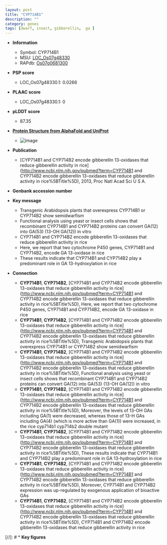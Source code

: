 ```yaml
---
layout: post
title: "CYP714B1"
description: ""
category: genes
tags: [dwarf, insect, gibberellin,  ga ]
---
```


* **Information**  
    + Symbol: CYP714B1  
    + MSU: [LOC_Os07g48330](http://rice.plantbiology.msu.edu/cgi-bin/ORF_infopage.cgi?orf=LOC_Os07g48330)  
    + RAPdb: [Os07g0681300](http://rapdb.dna.affrc.go.jp/viewer/gbrowse_details/irgsp1?name=Os07g0681300)  

* **PSP score**  
    + LOC_Os07g48330.1: 0.0266 

* **PLAAC score**  
    + LOC_Os07g48330.1: 0 

* **pLDDT score**
    + 87.35

* **[Protein Structure from AlphaFold and UniProt](https://www.uniprot.org/uniprotkb/Q7XHW5/entry#structure)**
    + ![image](https://ricepsp.github.io/images/Q7/AF-Q7XHW5-F1.png)

* **Publication**  
    + [CYP714B1 and CYP714B2 encode gibberellin 13-oxidases that reduce gibberellin activity in rice](http://www.ncbi.nlm.nih.gov/pubmed?term=CYP714B1 and CYP714B2 encode gibberellin 13-oxidases that reduce gibberellin activity in rice%5BTitle%5D), 2013, Proc Natl Acad Sci U S A.

* **Genbank accession number**  

* **Key message**  
    + Transgenic Arabidopsis plants that overexpress CYP714B1 or CYP714B2 show semidwarfism
    + Functional analysis using yeast or insect cells shows that recombinant CYP714B1 and CYP714B2 proteins can convert GA(12) into GA(53) (13-OH GA(12)) in vitro
    + CYP714B1 and CYP714B2 encode gibberellin 13-oxidases that reduce gibberellin activity in rice
    + Here, we report that two cytochrome P450 genes, CYP714B1 and CYP714B2, encode GA 13-oxidase in rice
    + These results indicate that CYP714B1 and CYP714B2 play a predominant role in GA 13-hydroxylation in rice

* **Connection**  
    + __CYP714B1__, __CYP714B2__, [CYP714B1 and CYP714B2 encode gibberellin 13-oxidases that reduce gibberellin activity in rice](http://www.ncbi.nlm.nih.gov/pubmed?term=CYP714B1 and CYP714B2 encode gibberellin 13-oxidases that reduce gibberellin activity in rice%5BTitle%5D), Here, we report that two cytochrome P450 genes, CYP714B1 and CYP714B2, encode GA 13-oxidase in rice
    + __CYP714B1__, __CYP714B2__, [CYP714B1 and CYP714B2 encode gibberellin 13-oxidases that reduce gibberellin activity in rice](http://www.ncbi.nlm.nih.gov/pubmed?term=CYP714B1 and CYP714B2 encode gibberellin 13-oxidases that reduce gibberellin activity in rice%5BTitle%5D), Transgenic Arabidopsis plants that overexpress CYP714B1 or CYP714B2 show semidwarfism
    + __CYP714B1__, __CYP714B2__, [CYP714B1 and CYP714B2 encode gibberellin 13-oxidases that reduce gibberellin activity in rice](http://www.ncbi.nlm.nih.gov/pubmed?term=CYP714B1 and CYP714B2 encode gibberellin 13-oxidases that reduce gibberellin activity in rice%5BTitle%5D), Functional analysis using yeast or insect cells shows that recombinant CYP714B1 and CYP714B2 proteins can convert GA(12) into GA(53) (13-OH GA(12)) in vitro
    + __CYP714B1__, __CYP714B2__, [CYP714B1 and CYP714B2 encode gibberellin 13-oxidases that reduce gibberellin activity in rice](http://www.ncbi.nlm.nih.gov/pubmed?term=CYP714B1 and CYP714B2 encode gibberellin 13-oxidases that reduce gibberellin activity in rice%5BTitle%5D), Moreover, the levels of 13-OH GAs including GA(1) were decreased, whereas those of 13-H GAs including GA(4) (which is more active than GA(1)) were increased, in the rice cyp714b1 cyp714b2 double mutant
    + __CYP714B1__, __CYP714B2__, [CYP714B1 and CYP714B2 encode gibberellin 13-oxidases that reduce gibberellin activity in rice](http://www.ncbi.nlm.nih.gov/pubmed?term=CYP714B1 and CYP714B2 encode gibberellin 13-oxidases that reduce gibberellin activity in rice%5BTitle%5D), These results indicate that CYP714B1 and CYP714B2 play a predominant role in GA 13-hydroxylation in rice
    + __CYP714B1__, __CYP714B2__, [CYP714B1 and CYP714B2 encode gibberellin 13-oxidases that reduce gibberellin activity in rice](http://www.ncbi.nlm.nih.gov/pubmed?term=CYP714B1 and CYP714B2 encode gibberellin 13-oxidases that reduce gibberellin activity in rice%5BTitle%5D), Moreover, CYP714B1 and CYP714B2 expression was up-regulated by exogenous application of bioactive GAs
    + __CYP714B1__, __CYP714B2__, [CYP714B1 and CYP714B2 encode gibberellin 13-oxidases that reduce gibberellin activity in rice](http://www.ncbi.nlm.nih.gov/pubmed?term=CYP714B1 and CYP714B2 encode gibberellin 13-oxidases that reduce gibberellin activity in rice%5BTitle%5D), CYP714B1 and CYP714B2 encode gibberellin 13-oxidases that reduce gibberellin activity in rice

[//]: # * **Key figures**  


